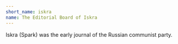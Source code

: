 ```yaml
---
short_name: iskra
name: The Editorial Board of Iskra
---
```


Iskra (Spark) was the early journal of the Russian communist party.

